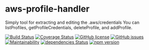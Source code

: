 # aws-profile-handler
Simply tool for extracting and editing the .aws/credentials
You can listProfiles, getProfileCredentials, deleteProfile, and addProfile.

[![Build Status](https://travis-ci.org/novking/aws-profile-handler.svg?branch=master)](https://travis-ci.org/novking/aws-profile-handler)
[![Coverage Status](https://coveralls.io/repos/github/novking/aws-profile-handler/badge.svg?branch=master)](https://coveralls.io/github/novking/aws-profile-handler?branch=master)
[![GitHub license](https://img.shields.io/github/license/novking/aws-profile-handler.svg)](https://github.com/novking/aws-profile-handler/blob/master/LICENSE)
[![GitHub issues](https://img.shields.io/github/issues/novking/aws-profile-handler.svg)](https://github.com/novking/aws-profile-handler/issues)
[![Maintainability](https://api.codeclimate.com/v1/badges/d3c0ab7cf85434db1e2c/maintainability)](https://codeclimate.com/github/novking/aws-profile-handler/maintainability)
[![dependencies Status](https://david-dm.org/novking/aws-profile-handler/status.svg)](https://david-dm.org/novking/aws-profile-handler)
[![npm version](https://badge.fury.io/js/aws-profile-handler.svg)](https://badge.fury.io/js/aws-profile-handler)